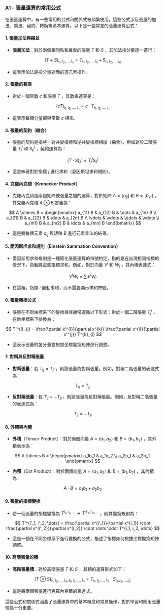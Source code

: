 ### A1 - 張量運算的常用公式

在張量運算中，有一些常用的公式和關係式被頻繁使用，這些公式涉及張量的加法、乘法、契約、轉換等基本運算。以下是一些常見的張量運算公式：

#### 1. **張量加法與縮並**
   - **張量加法**：對於兩個相同秩和維度的張量  $T$  和  $S$ ，其加法按分量逐一進行：

```math
     (T + S)_{i_1, i_2, \dots, i_n} = T_{i_1, i_2, \dots, i_n} + S_{i_1, i_2, \dots, i_n}

```
   - 這表示加法是按分量對應的逐元素操作。

#### 2. **張量的數乘**
   - 對於一個常數  $c$  和張量  $T$ ，其數乘運算是：

```math
     (cT)_{i_1, i_2, \dots, i_n} = c \cdot T_{i_1, i_2, \dots, i_n}

```
   - 這表示每個分量都與常數  $c$  相乘。

#### 3. **張量的契約（縮合）**
   - 張量的契約是指將一對共變指標和逆共變指標相加（縮合），例如對於二階張量  $T^{i}_{j}$  和  $S^{j}_{k}$ ，契約運算為：

```math
     (T \cdot S)^{i}_{k} = T^{i}_{j} S^{j}_{k}

```
   - 這意味著對於指標  $j$  進行求和（愛因斯坦求和規則）。

#### 4. **克羅內克積（Kronecker Product）**
   - 克羅內克積是兩個矩陣或張量之間的運算，對於矩陣  $A = [a_{ij}]$  和  $B = [b_{kl}]$ ，其克羅內克積  $A \otimes B$  定義為：

```math
     A \otimes B = \begin{bmatrix}
     a_{11} B & a_{12} B & \dots & a_{1n} B \\
     a_{21} B & a_{22} B & \dots & a_{2n} B \\
     \vdots & \vdots & \ddots & \vdots \\
     a_{m1} B & a_{m2} B & \dots & a_{mn} B
     \end{bmatrix}

```
   - 這是將每個元素  $a_{ij}$  與矩陣  $B$  進行元素乘法的結果。

#### 5. **愛因斯坦求和規則（Einstein Summation Convention）**
   - 愛因斯坦求和規則是一種簡化張量運算的符號約定，指的是在出現相同指標的情況下，自動將這些指標求和。例如，對於向量  $V^i$  和  $W_i$ ，其內積表達式：

```math
     V^i W_i = \sum_i V^i W_i

```
   - 在這裡，指標  $i$  自動求和，而不需要顯示求和符號。

#### 6. **張量轉換公式**
   - 張量在不同坐標系下的變換規律通常遵循以下形式：對於一個二階張量  $T^{i}_{j}$ ，在新坐標系下變換為：

```math
     T'^{i}_{j} = \frac{\partial x'^{i}}{\partial x^{k}} \frac{\partial x^{l}}{\partial x'^{j}} T^{k}_{l}

```
   - 這表示張量的各分量會根據坐標變換矩陣進行調整。

#### 7. **對稱與反對稱張量**
   - **對稱張量**：若  $T_{ij} = T_{ji}$ ，則該張量為對稱張量。例如，對稱二階張量的表達式為：

```math
     T_{ij} = T_{ji}

```
   - **反對稱張量**：若  $T_{ij} = -T_{ji}$ ，則該張量為反對稱張量。例如，反對稱二階張量的表達式為：

```math
     T_{ij} = -T_{ji}

```

#### 8. **外積與內積**
   - **外積**（Tensor Product）：對於兩個向量  $A = (a_1, a_2)$  和  $B = (b_1, b_2)$ ，其外積表示為：

```math
     A \otimes B = \begin{pmatrix} a_1b_1 & a_1b_2 \\ a_2b_1 & a_2b_2 \end{pmatrix}

```
   - **內積**（Dot Product）：對於兩個向量  $A = (a_1, a_2)$  和  $B = (b_1, b_2)$ ，其內積為：

```math
     A \cdot B = a_1b_1 + a_2b_2

```

#### 9. **張量的指標變換**
   - 若一個張量的指標變換為  $T^{i_1, i_2, \dots} \rightarrow T'^{i'_1, i'_2, \dots}$ ，則其變換規則為：

```math
     T'^{i'_1, i'_2, \dots} = \frac{\partial x^{i'_1}}{\partial x^{i_1}} \cdot \frac{\partial x^{i'_2}}{\partial x^{i_2}} \cdot \dots \cdot T^{i_1, i_2, \dots}

```
   - 這是一個在不同坐標系下進行變換的公式，描述了指標如何根據坐標變換矩陣調整。

#### 10. **高階張量的積**
   - **高階張量積**：對於高階張量  $T$  和  $S$ ，其積的運算形式如下：

```math
     (T \otimes S)_{i_1, i_2, \dots, i_m, j_1, j_2, \dots, j_n} = T_{i_1, i_2, \dots, i_m} \cdot S_{j_1, j_2, \dots, j_n}

```
   - 這是將兩個張量進行克羅內克積的表達式。

這些公式和關係式涵蓋了張量運算中的基本概念和常見操作，對於學習和應用張量理論十分重要。